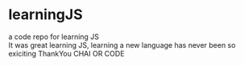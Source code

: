 # learningJS
a code repo for learning JS</br>
It was great learning JS, learning a new language has never been so exiciting
ThankYou CHAI OR CODE